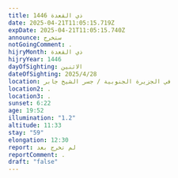 ```yaml
---
title: ذي القعدة 1446
date: 2025-04-21T11:05:15.719Z
expDate: 2025-04-21T11:05:15.740Z
announce: ستخرج
notGoingComment: .
hijryMonth: ذي القعدة
hijryYear: 1446
dayOfSighting: الاثنين
dateOfSighting: 2025/4/28
location: في الجزيرة الجنوبية / جسر الشيخ جابر
location2: .
location3: .
sunset: 6:22
age: 19:52
illumination: "1.2"
altitude: 11:33
stay: "59"
elongation: 12:30
report: لم تخرج بعد
reportComment: .
draft: "false"
---
```

